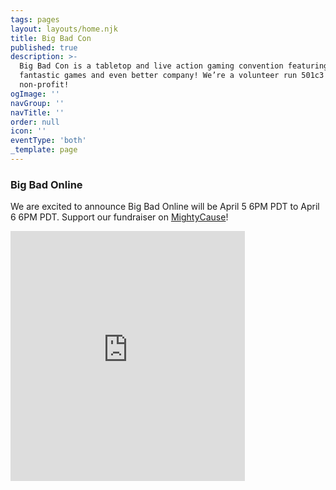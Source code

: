 ```yaml
---
tags: pages
layout: layouts/home.njk
title: Big Bad Con
published: true
description: >-
  Big Bad Con is a tabletop and live action gaming convention featuring
  fantastic games and even better company! We’re a volunteer run 501c3
  non-profit!
ogImage: ''
navGroup: ''
navTitle: ''
order: null
icon: ''
eventType: 'both'
_template: page
---
```


### Big Bad Online

We are excited to announce Big Bad Online will be April 5 6PM PDT to April 6 6PM PDT. Support our fundraiser on [MightyCause](https://www.mightycause.com/story/Bigbadonline2024)! 

<iframe width="375" height="400"
    src="https://www.mightycause.com/forms/Bigbadonline2024?id=h6jslf&embed=tile"
    scrolling="no" marginHeight="0" marginWidth="0" frameBorder="0" class="bg-transparent rounded"></iframe>

<!--### Big Bad Con is complete!

Thank you all for your incredible support. Stay tuned for information about Big Bad Online and Big Bad Con in 2024.

## Big Bad Con 2023

Dates: September 28 - October 1

**Hyatt Regency San Francisco Airport**\
1333 Old Bayshore Hwy\
Burlingame, CA 94010

Event submissions, Games on Demand, and volunteer signs ups are open now! Badges are available through our crowdfunding starting June 6, 2023!

[Follow the Campaign](https://www.backerkit.com/call_to_action/79ab90a4-9eed-4b37-a417-01692df6f57c/landing){.icon-calendar-clock}


Big Bad Con is a tabletop gaming convention focused on supporting gamers from marginalized backgrounds and nurturing a space to grow the gaming community by hosting a convention that is as physically, socially, and financially accessible as possible.

-->
